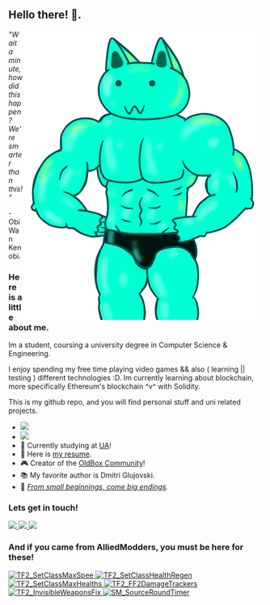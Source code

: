 ## Hello there! 👋.

<img src="https://raw.githubusercontent.com/Frenzoid/Frenzoid/master/assets/bruhh2.png" align="right" alt="Muscle Cat Wins Again!" title="Muscle Cat Wins Again!">
<i>"Wait a minute, how did this happen? We're smarter than this!"</i> 
<p>- Obi Wan Kenobi.</p>

### Here is a little about me.
Im a student, coursing a university degree in Computer Science & Engineering.

I enjoy spending my free time playing video games && also ( learning || testing ) different technologies :D. Im currently learning about blockchain, more specifically Ethereum's blockchain ^v^ with Solidity.

This is my github repo, and you will find personal stuff and uni related projects.
- ![](https://komarev.com/ghpvc/?username=Frenzoid&color=684dac )
- <a href="https://www.codewars.com/users/Frenzoid">
    <img src="https://www.codewars.com/users/Frenzoid/badges/micro" />
  </a>
- 📖 Currently studying at [UA][uni]!
- 📜 Here is [my resume][website].
- 🎮 Creator of the [OldBox Community][ob]!
- 📚 My favorite author is Dmitri Glujovski.
- 🎵 <i><a href="https://www.youtube.com/watch?v=dbmf7aLU2fE">From small beginnings, come big endings</a>.</i>


### Lets get in touch!
<a href="mailto:frenzoid@pm.me">
    <img src="https://img.shields.io/badge/-frenzoid@pm.me-253163?style=flat-square&logo=protonmail&logoColor=white">
</a>
<a href="https://www.linkedin.com/in/elvi-mihai-sabau-8a6251158">
    <img src="https://img.shields.io/badge/-Elvi_Mihai_Sabau-blue?style=flat-square&logo=Linkedin&logoColor=white&link=https://www.linkedin.com/in/elvi-mihai-sabau-8a6251158/">
</a>
<a href="https://steamcommunity.com/id/MrFren">
    <img src="https://img.shields.io/badge/-MrFrenzoid-1b2838?style=flat-square&logo=Steam&logoColor=white&link=https://steamcommunity.com/id/MrFren">
</a>


### And if you came from AlliedModders, you must be here for these!
<div>
    <a href="https://github.com/Frenzoid/TF2_SetClassMaxSpeed">
        <img width="49%" alt="TF2_SetClassMaxSpee" src="https://github-readme-stats.vercel.app/api/pin?username=Frenzoid&repo=TF2_SetClassMaxSpeed&hide_border=true&theme=react"/>
    </a>
    <a href="https://github.com/Frenzoid/TF2_SetClassHealthRegen">
        <img width="49%" alt="TF2_SetClassHealthRegen" src="https://github-readme-stats.vercel.app/api/pin?username=Frenzoid&repo=TF2_SetClassHealthRegen&hide_border=true&theme=react" />
    </a>
    <a href="https://github.com/Frenzoid/TF2_SetClassMaxHealth">
        <img width="49%" alt="TF2_SetClassMaxHealths" src="https://github-readme-stats.vercel.app/api/pin?username=Frenzoid&repo=TF2_SetClassMaxHealth&hide_border=true&theme=react" />
    </a>
    <a href="https://github.com/Frenzoid/TF2_FF2DamageTracker">
        <img width="49%" alt="TF2_FF2DamageTrackers" src="https://github-readme-stats.vercel.app/api/pin?username=Frenzoid&repo=TF2_FF2DamageTracker&hide_border=true&theme=react" />
    </a>
    <a href="https://github.com/Frenzoid/TF2_InvisibleWeaponsFix">
        <img width="49%" alt="TF2_InvisibleWeaponsFix" src="https://github-readme-stats.vercel.app/api/pin?username=Frenzoid&repo=TF2_InvisibleWeaponsFix&hide_border=true&theme=react" />
    </a>
    <a href="https://github.com/Frenzoid/SM_SourceRoundTimer">
        <img width="49%" alt="SM_SourceRoundTimer" src="https://github-readme-stats.vercel.app/api/pin?username=Frenzoid&repo=SM_SourceRoundTimer&hide_border=true&theme=algolia"/>
    </a>
</div>

[uni]: https://www.ua.es/
[website]: https://frenzoid.github.io/Frenzoid/
[ob]: https://oldbox.cloud/

